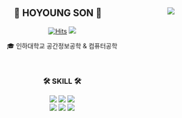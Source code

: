 <div align="center">
  
  <img align="right" src="http://mazassumnida.wtf/api/v2/generate_badge?boj=thsghdud13"/>
  
## 👋 HOYOUNG SON 👋 
  

  [![Hits](https://hits.seeyoufarm.com/api/count/incr/badge.svg?url=https%3A%2F%2Fgithub.com%2Fthsghdud13&count_bg=%2379C83D&title_bg=%23555555&icon=&icon_color=%23E7E7E7&title=hits&edge_flat=false)](https://github.com/thsghdud13) <a href="https://velog.io/@hoyoun_gg"><img src="https://img.shields.io/badge/-TechBlog-20C997?style=flat-square&logo=Velog&logoColor=white&"/></a>

  

  🎓 인하대학교 공간정보공학 & 컴퓨터공학  
 

  <br>
 
</div>


<div align="center">
  
  
  ### 🛠 SKILL 🛠
 
  <img src="https://img.shields.io/badge/-JAVA-007396?style=flat-square&logo=java&logoColor=white"> <img src="https://img.shields.io/badge/-Spring Boot-6DB33F?style=flat-square&logo=SpringBoot&logoColor=white"/> 
<img src="https://img.shields.io/badge/MySQL-4479A1?style=flat-square&logo=MySQL&logoColor=white"/> 
<br>
  <img src="https://img.shields.io/badge/Amazon AWS-232F3E?style=flat-square&logo=Amazon AWS&logoColor=white"/> <img src="https://img.shields.io/badge/Dart-0175C2?style=flat-square&logo=dart&logoColor=white"/> <img src="https://img.shields.io/badge/Flutter-02569B?style=flat-square&logo=Flutter&logoColor=white"/> 
  <br>
 
</div>
